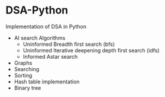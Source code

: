 # DSA-Python

Implementation of DSA in Python

* AI search Algorithms 
  * Uninformed Breadth first search (bfs)
  * Uninformed Iterative deepening depth first search (idfs)
  * Informed Astar search 
* Graphs
* Searching
* Sorting
* Hash table implementation
* Binary tree
